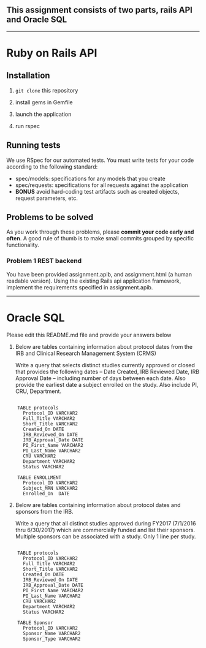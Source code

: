 ## This assignment consists of two parts, rails API and Oracle SQL

---

# Ruby on Rails API

## Installation

1. `git clone` this repository

1. install gems in Gemfile

1. launch the application

1. run rspec


## Running tests

We use RSpec for our automated tests. You must write tests for your code
according to the following standard:

- spec/models: specifications for any models that you create
- spec/requests: specifications for all requests against the application
- **BONUS** avoid hard-coding test artifacts such as created objects, request
  parameters, etc.

## Problems to be solved

As you work through these problems, please **commit your code early and often**.
A good rule of thumb is to make small commits grouped by specific functionality.

### Problem 1 REST backend

You have been provided assignment.apib, and assignment.html (a human readable version).
Using the existing Rails api application framework, implement the requirements specified in assignment.apib.

---

# Oracle SQL

Please edit this README.md file and provide your answers below

1. Below are tables containing information about protocol dates from the IRB and Clinical Research Management System (CRMS)

    Write a query that selects distinct studies currently approved or closed that provides the following dates – Date Created, IRB Reviewed Date, IRB Approval Date – including number of days between each date. Also provide the earliest date a subject enrolled on the study. Also include PI, CRU, Department.

```

    TABLE protocols
	  Protocol_ID VARCHAR2
	  Full_Title VARCHAR2
	  Short_Title VARCHAR2
	  Created_On DATE
	  IRB_Reviewed_On DATE
	  IRB_Approval_Date DATE
	  PI_First_Name VARCHAR2
	  PI_Last_Name VARCHAR2
	  CRU VARCHAR2
	  Department VARCHAR2
	  Status VARCHAR2

	TABLE ENROLLMENT
      Protocol_ID VARCHAR2
	  Subject_MRN VARCHAR2
      Enrolled_On  DATE
```

2.	Below are tables containing information about protocol dates and sponsors from the IRB.

    Write a query that all distinct studies approved during FY2017 (7/1/2016 thru 6/30/2017) which are commercially funded and list their sponsors. Multiple sponsors can be associated with a study. Only 1 line per study.

```

    TABLE protocols
	  Protocol_ID VARCHAR2
	  Full_Title VARCHAR2
	  Short_Title VARCHAR2
	  Created_On DATE
	  IRB_Reviewed_On DATE
	  IRB_Approval_Date DATE
	  PI_First_Name VARCHAR2
	  PI_Last_Name VARCHAR2
	  CRU VARCHAR2
	  Department VARCHAR2
	  Status VARCHAR2

    TABLE Sponsor
      Protocol_ID VARCHAR2
      Sponsor_Name VARCHAR2
      Sponsor_Type VARCHAR2

```
